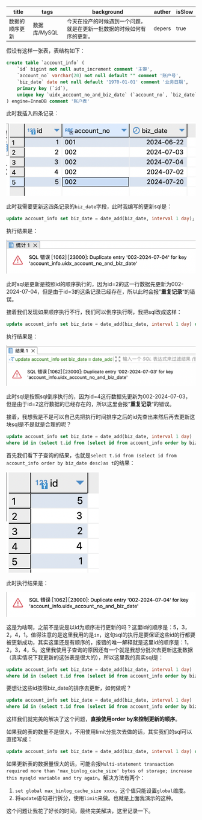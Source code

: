 | title          | tags         | background                                                   | auther | isSlow |
| -------------- | ------------ | ------------------------------------------------------------ | ------ | ------ |
| 数据的顺序更新 | 数据库/MySQL | 今天在投产的时候遇到一个问题，就是在更新一批数据的时候如何有序的更新。 | depers | true   |

假设有这样一张表，表结构如下：

```sql
create table `account_info` (
	`id` bigint not null auto_increment comment '主键',
    `account_no` varchar(20) not null default "" comment '账户号',
    `biz_date` date not null default '1970-01-01' comment '业务日期',
    primary key (`id`),
    unique key `uidx_account_no_and_biz_date` (`account_no`, `biz_date`)
) engine=InnoDB comment '账户表'
```

此时我插入四条记录：

![](../../assert/五条记录.png)

此时我需要更新这四条记录的`biz_date`字段，此时我编写的更新sql是：

```sql
update account_info set biz_date = date_add(biz_date, interval 1 day);
```

执行结果是：

![](../../assert/五条记录更新sql.png)

此时sql是更新是按照id的顺序执行的，因为id=2的这一行数据先更新为002-2024-07-04，但是由于id=3的这条记录已经存在，所以此时会报”**重复记录**“的错误。

接着我们发现如果顺序执行不行，我们可以倒序执行啊，我把sql改成这样：

```sql
update account_info set biz_date = date_add(biz_date, interval 1 day) order by id desc;
```

执行结果是：

![](../../assert/五条记录更新sql-2.png)

此时sql是按照sql倒序执行的，因为id=4这行数据先更新为002-2024-07-03，但是由于id=2这行数据的已经存在的，所以这里会报”**重复记录**“的错误。

接着，我想我是不是可以自己先把执行时间排序之后的id先查出来然后再去更新这块sql是不是就是合理的呢？

```sql
update account_info set biz_date = date_add(biz_date, interval 1 day) 
where id in (select t.id from (select id from account_info order by biz_date desc)as t);
```

首先我们看下子查询的结果，也就是`select t.id from (select id from account_info order by biz_date desc)as t`的结果：

![](../../assert/五条记录更新子查询的结果.png)

此时执行结果是：

![](../../assert/五条记录更新执行结果.png)

这是为啥啊，之前不是说是以id为顺序进行更新的吗？这里id的顺序是：5，3，2，4，1。值得注意的是这里我用的是`in`，这句sql的执行是要保证这些id的行都要被更新成功，其实这里还是有顺序的，报错的唯一解释就是这里id的顺序是：1，2，3，4，5。这里我使用子查询的原因还有一个就是我想分批次去更新这批数据（真实情况下我更新的这张表是很大的），所以这里我的真实sql是：

```sql
update account_info set biz_date = date_add(biz_date, interval 1 day) 
where id in (select t.id from (select id from account_info order by biz_date desc limit 0, 1000000)as t);
```

要想让这些id按照biz_date的排序去更新，如何做呢？

```sql
update account_info set biz_date = date_add(biz_date, interval 1 day) 
where id in (select t.id from (select id from account_info order by biz_date desc limit 0, 1000000)as t) order by biz_date;
```

这样我们就完美的解决了这个问题，**直接使用order by来控制更新的顺序**。

如果我的表的数量不是很大，不用使用limit分批次去做的话，其实我们的sql可以直接写成：

```sql
update account_info set biz_date = date_add(biz_date, interval 1 day) order by biz_date desc;
```

如果更新表的数据量很大的话，可能会报`Multi-statement transaction required more than 'max_binlog_cache_size' bytes of storage; increase this mysqld variable and try again`。解决方法有两个：

1. `set global max_binlog_cache_size xxxx`，这个值只能设置`global`维度。
2. 将`update`语句进行拆分，使用`limit`来做。也就是上面我演示的这种。

这个问题让我花了好长的时间，最终完美解决，这里记录一下。
